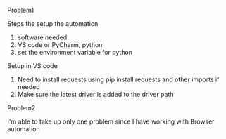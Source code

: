 Problem1

Steps the setup the automation
1) software needed
2) VS code or PyCharm, python
3) set the environment variable for python

Setup in VS code
1) Need to install requests using pip install requests and other imports if needed
2) Make sure the latest driver is added to the driver path 


Problem2 

I'm able to take up only one problem since I have working with Browser automation